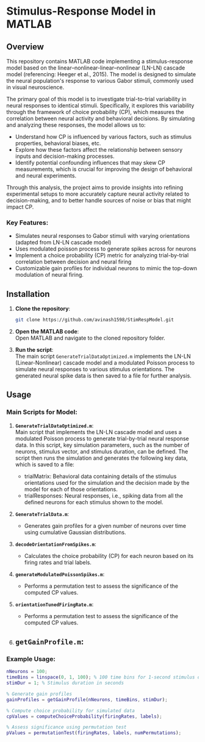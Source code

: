 # **Stimulus-Response Model in MATLAB**

## **Overview**  
This repository contains MATLAB code implementing a stimulus-response model based on the linear–nonlinear-linear–nonlinear (LN-LN) cascade model (referencing: Heeger et al., 2015). The model is designed to simulate the neural population's response to various Gabor stimuli, commonly used in visual neuroscience.

The primary goal of this model is to investigate trial-to-trial variability in neural responses to identical stimuli. Specifically, it explores this variability through the framework of choice probability (CP), which measures the correlation between neural activity and behavioral decisions. By simulating and analyzing these responses, the model allows us to:

- Understand how CP is influenced by various factors, such as stimulus properties, behavioral biases, etc.
- Explore how these factors affect the relationship between sensory inputs and decision-making processes.
- Identify potential confounding influences that may skew CP measurements, which is crucial for improving the design of behavioral and neural experiments.

Through this analysis, the project aims to provide insights into refining experimental setups to more accurately capture neural activity related to decision-making, and to better handle sources of noise or bias that might impact CP.

### **Key Features**:
- Simulates neural responses to Gabor stimuli with varying orientations (adapted from LN-LN cascade model)
- Uses modulated poisson process to generate spikes across for neurons
- Implement a choice probability (CP) metric for analyzing trial-by-trial correlation between decision and neural firing
- Customizable gain profiles for individual neurons to mimic the top-down modulation of neural firing.

## **Installation**

1. **Clone the repository**:

    ```bash
    git clone https://github.com/avinash1598/StimRespModel.git
    ```

2. **Open the MATLAB code**:  
   Open MATLAB and navigate to the cloned repository folder.

3. **Run the script**:  
   The main script `GenerateTrialDataOptimized.m` implements the LN-LN (Linear-Nonlinear) cascade model and a modulated Poisson process to simulate neural responses to various stimulus orientations. The generated neural spike data is then saved to a file for further analysis.

## **Usage**

### **Main Scripts for Model**:

1. **`GenerateTrialDataOptimized.m`**:  
   Main script that implements the LN-LN cascade model and uses a modulated Poisson process to generate trial-by-trial neural response data. In this script, key simulation parameters, such as the number of neurons, stimulus vector, and stimulus duration, can be defined. The script then runs the simulation and generates the following key data, which is saved to a file:
   - trialMatrix: Behavioral data containing details of the stimulus orientations used for the simulation and the decision made by the model for each of those orientations.
   - trialResponses: Neural responses, i.e., spiking data from all the defined neurons for each stimulus shown to the model.
   
2. **`GenerateTrialData.m`**:  
   - Generates gain profiles for a given number of neurons over time using cumulative Gaussian distributions.
   
3. **`decodeOrientationFromSpikes.m`**:  
   - Calculates the choice probability (CP) for each neuron based on its firing rates and trial labels.

4. **`generateModulatedPoissonSpikes.m`**:  
   - Performs a permutation test to assess the significance of the computed CP values.
    
5. **`orientationTunedFiringRate.m`**:  
   - Performs a permutation test to assess the significance of the computed CP values.
  
6. **`getGainProfile.m`**:
   - 

### **Example Usage**:

```matlab
nNeurons = 100;
timeBins = linspace(0, 1, 100); % 100 time bins for 1-second stimulus duration
stimDur = 1; % Stimulus duration in seconds

% Generate gain profiles
gainProfiles = getGainProfile(nNeurons, timeBins, stimDur);

% Compute choice probability for simulated data
cpValues = computeChoiceProbability(firingRates, labels);

% Assess significance using permutation test
pValues = permutationTest(firingRates, labels, numPermutations);
